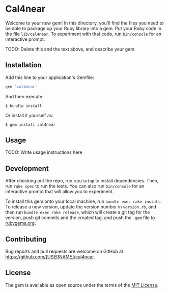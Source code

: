 # Cal4near

Welcome to your new gem! In this directory, you'll find the files you need to be able to package up your Ruby library into a gem. Put your Ruby code in the file `lib/cal4near`. To experiment with that code, run `bin/console` for an interactive prompt.

TODO: Delete this and the text above, and describe your gem

## Installation

Add this line to your application's Gemfile:

```ruby
gem 'cal4near'
```

And then execute:

    $ bundle install

Or install it yourself as:

    $ gem install cal4near

## Usage

TODO: Write usage instructions here

## Development

After checking out the repo, run `bin/setup` to install dependencies. Then, run `rake spec` to run the tests. You can also run `bin/console` for an interactive prompt that will allow you to experiment.

To install this gem onto your local machine, run `bundle exec rake install`. To release a new version, update the version number in `version.rb`, and then run `bundle exec rake release`, which will create a git tag for the version, push git commits and the created tag, and push the `.gem` file to [rubygems.org](https://rubygems.org).

## Contributing

Bug reports and pull requests are welcome on GitHub at https://github.com/[USERNAME]/cal4near.

## License

The gem is available as open source under the terms of the [MIT License](https://opensource.org/licenses/MIT).
